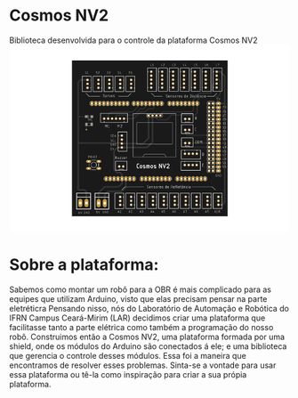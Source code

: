 # Cosmos NV2
Biblioteca desenvolvida para o controle da plataforma Cosmos NV2
![](assets/board.png)

# Sobre a plataforma:
Sabemos como montar um robô para a OBR é mais complicado para as equipes que utilizam Arduino, visto que elas precisam pensar na parte eletréticra
Pensando nisso, nós do Laboratório de Automação e Robótica do IFRN Campus Ceará-Mirim (LAR) decidimos criar uma plataforma que facilitasse tanto a parte elétrica como também a programação do nosso robô. Construimos então a Cosmos NV2, uma plataforma formada por uma shield, onde os módulos do Arduino são conectados á ele; e uma biblioteca que gerencia o controle desses módulos. Essa foi a maneira que encontramos de resolver esses problemas. Sinta-se a vontade para usar essa plataforma ou tê-la como inspiração para criar a sua própia plataforma.
